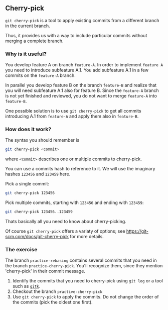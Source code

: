 ## Cherry-pick

`git cherry-pick` is a tool to apply existing commits from a different branch in the current branch.

Thus, it provides us with a way to include particular commits without merging a complete branch.

### Why is it useful?

You develop feature A on branch `feature-A`. In order to implement `feature A` you need to introduce subfeature A.1.
You add subfeature A.1 in a few commits on the `feature-A` branch.

In parallel you develop feature B on the branch `feature-B` and realize that you will need subfeature A.1 also for feature B.
Since the `feature-A` branch is not yet finished and reviewed, you do not want to merge `feature-A` into `feature-B`.

One possible solution is to use `git cherry-pick` to get all commits introducing A.1 from `feature-A` and apply them also in `feature-B`.

### How does it work?

The syntax you should remember is
```bash
git cherry-pick <commit>
```
where `<commit>` describes one or multiple commits to cherry-pick.

You can use a commits hash to reference to it. We will use the imaginary hashes `123456` and `123459` here.

Pick a single commit:
```bash
git cherry-pick 123456
```

Pick multiple commits, starting with `123456` and ending with `123459`:
```bash
git cherry-pick 123456..123459
```

Thats basically all you need to know about cherry-picking.

Of course `git cherry-pick` offers a variaty of options; see https://git-scm.com/docs/git-cherry-pick for more details.

### The exercise

The branch `practice-rebasing` contains several commits that you need 
in the branch `practice-cherry-pick`. You'll recognize them, since they mention 'cherry-pick' in their commit message.

1. Identify the commits that you need to cherry-pick using `git log` or a tool such as [`gitk`](https://git-scm.com/docs/gitk).
2. Checkout the branch `practive-cherry-pick`
3. Use `git cherry-pick` to apply the commits. Do not change the order of the commits (pick the oldest one first).


